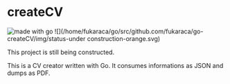 # createCV

![](https://img.shields.io/badge/Made%20with-Go-1f425f.svg "made with go")
![](/home/fukaraca/go/src/github.com/fukaraca/go-createCV/img/status-under construction-orange.svg)

This project is still being constructed. 


This is a CV creator written with Go. It consumes informations as JSON and dumps as PDF. 